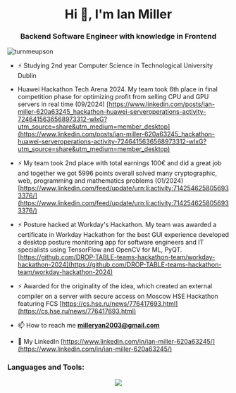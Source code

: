 <h1 align="center">Hi 👋, I'm Ian Miller</h1>
<h3 align="center">Backend Software Engineer with knowledge in Frontend</h3>

<p align="left"> <img src="https://komarev.com/ghpvc/?username=turnmeupson&label=Profile%20views&color=0e75b6&style=flat" alt="turnmeupson" /> </p>

- ⚡ Studying 2nd year Computer Science in Technological University Dublin
- Huawei Hackathon Tech Arena 2024. My team took 6th place in final competition phase for optimizing profit from selling CPU and GPU servers in real time (09/2024) [https://www.linkedin.com/posts/ian-miller-620a63245_hackathon-huawei-serveroperations-activity-7246415636568973312-wlxG?utm_source=share&utm_medium=member_desktop](https://www.linkedin.com/posts/ian-miller-620a63245_hackathon-huawei-serveroperations-activity-7246415636568973312-wlxG?utm_source=share&utm_medium=member_desktop)
- ⚡ My team took 2nd place with total earnings 100€ and did a great job and together we got 5996 points overall solved many cryptographic, web, programming and mathematics problems (01/2024) [https://www.linkedin.com/feed/update/urn:li:activity:7142546258056933376/](https://www.linkedin.com/feed/update/urn:li:activity:7142546258056933376/)
- ⚡ Posture hacked at Workday's Hackathon. My team was awarded a certificate in Workday Hackathon for the best GUI experience developed a desktop posture monitoring app for software engineers and IT specialists using TensorFlow and OpenCV for ML, PyQT. [https://github.com/DROP-TABLE-teams-hackathon-team/workday-hackathon-2024](https://github.com/DROP-TABLE-teams-hackathon-team/workday-hackathon-2024)
- ⚡ Awarded for the originality of the idea, which created an external compiler on a server with secure access on Moscow HSE Hackathon featuring FCS [https://cs.hse.ru/news/776417693.html](https://cs.hse.ru/news/776417693.html)

- 📫 How to reach me **milleryan2003@gmail.com**

- 📄 My LinkedIn [https://www.linkedin.com/in/ian-miller-620a63245/](https://www.linkedin.com/in/ian-miller-620a63245/)

<h3 align="left">Languages and Tools:</h3>
<p align="center">
  <a href="https://skillicons.dev">
    <img src="https://skillicons.dev/icons?i=python,js,c,django,react,linux,ubuntu,docker,postgres,redis,nginx,aws,azure,postman,bash,git" />
  </a>
</p>
